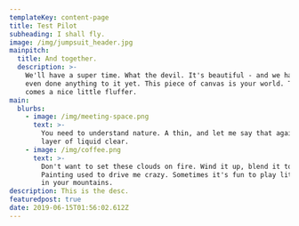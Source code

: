 ```yaml
---
templateKey: content-page
title: Test Pilot
subheading: I shall fly.
image: /img/jumpsuit_header.jpg
mainpitch:
  title: And together.
  description: >-
    We'll have a super time. What the devil. It's beautiful - and we haven't
    even done anything to it yet. This piece of canvas is your world. There
    comes a nice little fluffer.
main:
  blurbs:
    - image: /img/meeting-space.png
      text: >-
        You need to understand nature. A thin, and let me say that again, a THIN
        layer of liquid clear. 
    - image: /img/coffee.png
      text: >-
        Don't want to set these clouds on fire. Wind it up, blend it together.
        Painting used to drive me crazy. Sometimes it's fun to play little games
        in your mountains. 
description: This is the desc.
featuredpost: true
date: 2019-06-15T01:56:02.612Z
---
```

